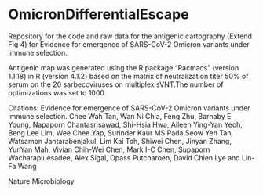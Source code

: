 # OmicronDifferentialEscape

Repository for the code and raw data for the antigenic cartography (Extend Fig 4) for Evidence for emergence of SARS-CoV-2 Omicron variants under immune selection.

Antigenic map was generated using the R package “Racmacs” (version 1.1.18) in R (version 4.1.2) based on the matrix of neutralization titer 50% of serum on the 20 sarbecoviruses on multiplex sVNT.The number of optimizations was set to 1000.

Citations:
Evidence for emergence of SARS-CoV-2 Omicron variants under immune selection.
Chee Wah Tan, Wan Ni Chia, Feng Zhu, Barnaby E Young, Napaporn Chantasrisawad, Shi-Hsia Hwa, Aileen Ying-Yan Yeoh, Beng Lee Lim, Wee Chee Yap, Surinder Kaur MS Pada,Seow Yen Tan, Watsamon Jantarabenjakul, Lim Kai Toh, Shiwei Chen, Jinyan Zhang, YunYan Mah, Vivian Chih-Wei Chen, Mark I-C Chen, Supaporn Wacharapluesadee, Alex Sigal, Opass Putcharoen, David Chien Lye and Lin-Fa Wang

Nature Microbiology
